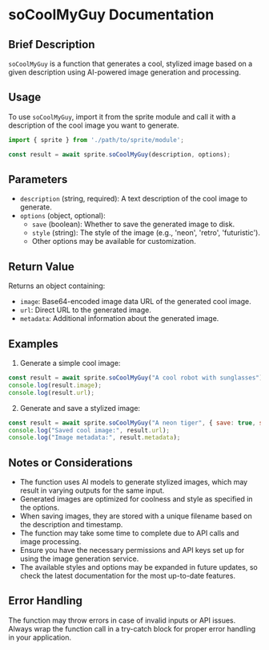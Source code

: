 # soCoolMyGuy Documentation

## Brief Description
`soCoolMyGuy` is a function that generates a cool, stylized image based on a given description using AI-powered image generation and processing.

## Usage
To use `soCoolMyGuy`, import it from the sprite module and call it with a description of the cool image you want to generate.

```javascript
import { sprite } from './path/to/sprite/module';

const result = await sprite.soCoolMyGuy(description, options);
```

## Parameters
- `description` (string, required): A text description of the cool image to generate.
- `options` (object, optional):
  - `save` (boolean): Whether to save the generated image to disk.
  - `style` (string): The style of the image (e.g., 'neon', 'retro', 'futuristic').
  - Other options may be available for customization.

## Return Value
Returns an object containing:
- `image`: Base64-encoded image data URL of the generated cool image.
- `url`: Direct URL to the generated image.
- `metadata`: Additional information about the generated image.

## Examples

1. Generate a simple cool image:
```javascript
const result = await sprite.soCoolMyGuy("A cool robot with sunglasses");
console.log(result.image);
console.log(result.url);
```

2. Generate and save a stylized image:
```javascript
const result = await sprite.soCoolMyGuy("A neon tiger", { save: true, style: 'neon' });
console.log("Saved cool image:", result.url);
console.log("Image metadata:", result.metadata);
```

## Notes or Considerations
- The function uses AI models to generate stylized images, which may result in varying outputs for the same input.
- Generated images are optimized for coolness and style as specified in the options.
- When saving images, they are stored with a unique filename based on the description and timestamp.
- The function may take some time to complete due to API calls and image processing.
- Ensure you have the necessary permissions and API keys set up for using the image generation service.
- The available styles and options may be expanded in future updates, so check the latest documentation for the most up-to-date features.

## Error Handling
The function may throw errors in case of invalid inputs or API issues. Always wrap the function call in a try-catch block for proper error handling in your application.